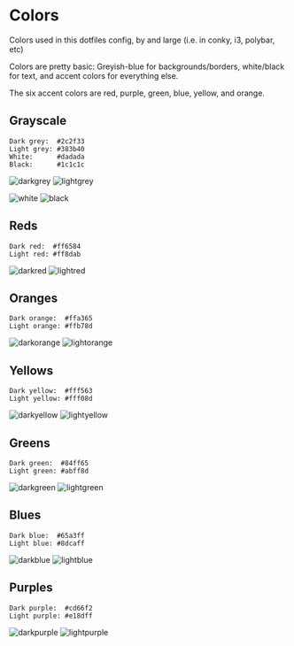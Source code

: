 # Colors

Colors used in this dotfiles config, by and large (i.e. in conky, i3, polybar, etc)

Colors are pretty basic: Greyish-blue for backgrounds/borders, white/black for text, and accent colors for everything else.

The six accent colors are red, purple, green, blue, yellow, and orange.

## Grayscale

```
Dark grey:  #2c2f33
Light grey: #383b40
White:      #dadada
Black:      #1c1c1c
```

![darkgrey](https://dummyimage.com/128x128/2c2f33/1c1c1c) ![lightgrey](https://dummyimage.com/128x128/383b40/1c1c1c)

![white](https://dummyimage.com/128x128/dadada/1c1c1c) ![black](https://dummyimage.com/128x128/1c1c1c/dadada)

## Reds

```
Dark red:  #ff6584
Light red: #ff8dab
```
![darkred](https://dummyimage.com/128x128/ff6584/1c1c1c) ![lightred](https://dummyimage.com/128x128/ff8dab/1c1c1c)

## Oranges

```
Dark orange:  #ffa365
Light orange: #ffb78d
```
![darkorange](https://dummyimage.com/128x128/ffa365/1c1c1c) ![lightorange](https://dummyimage.com/128x128/ffb78d/1c1c1c)

## Yellows

```
Dark yellow:  #fff563
Light yellow: #fff08d
```
![darkyellow](https://dummyimage.com/128x128/fff563/1c1c1c) ![lightyellow](https://dummyimage.com/128x128/fff08d/1c1c1c)

## Greens

```
Dark green:  #84ff65
Light green: #abff8d
```
![darkgreen](https://dummyimage.com/128x128/84ff65/1c1c1c) ![lightgreen](https://dummyimage.com/128x128/abff8d/1c1c1c)

## Blues

```
Dark blue:  #65a3ff
Light blue: #8dcaff
```
![darkblue](https://dummyimage.com/128x128/65a3ff/1c1c1c) ![lightblue](https://dummyimage.com/128x128/8dcaff/1c1c1c)

## Purples

```
Dark purple:  #cd66f2
Light purple: #e18dff
```
![darkpurple](https://dummyimage.com/128x128/cd66f2/1c1c1c) ![lightpurple](https://dummyimage.com/128x128/e18dff/1c1c1c)

